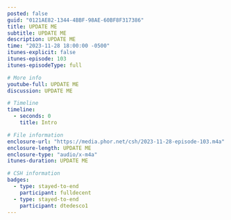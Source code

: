 ```yaml
---
posted: false
guid: "0121AE82-1344-4BBF-98AE-60BF8F317386"
title: UPDATE ME
subtitle: UPDATE ME
description: UPDATE ME 
time: "2023-11-28 18:00:00 -0500"
itunes-explicit: false
itunes-episode: 103
itunes-episodeType: full

# More info
youtube-full: UPDATE ME
discussion: UPDATE ME

# Timeline
timeline:
  - seconds: 0
    title: Intro

# File information
enclosure-url: "https://media.phor.net/csh/2023-11-28-episode-103.m4a"
enclosure-length: UPDATE ME
enclosure-type: "audio/x-m4a"
itunes-duration: UPDATE ME

# CSH information
badges:
  - type: stayed-to-end
    participant: fulldecent
  - type: stayed-to-end
    participant: dtedesco1
---
```

